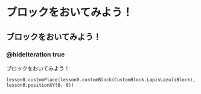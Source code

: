 # ブロックをおいてみよう！
## ブロックをおいてみよう！
### @hideIteration true
ブロックをおいてみよう！
```blocks
lesson0.customPlace(lesson0.customBlock(CustomBlock.LapisLazuliBlock), lesson0.positionXY(0, 0))
```
